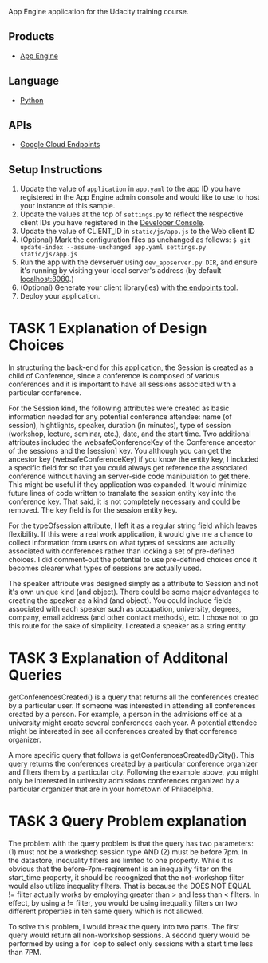 App Engine application for the Udacity training course.

## Products
- [App Engine][1]

## Language
- [Python][2]

## APIs
- [Google Cloud Endpoints][3]

## Setup Instructions
1. Update the value of `application` in `app.yaml` to the app ID you
   have registered in the App Engine admin console and would like to use to host
   your instance of this sample.
1. Update the values at the top of `settings.py` to
   reflect the respective client IDs you have registered in the
   [Developer Console][4].
1. Update the value of CLIENT_ID in `static/js/app.js` to the Web client ID
1. (Optional) Mark the configuration files as unchanged as follows:
   `$ git update-index --assume-unchanged app.yaml settings.py static/js/app.js`
1. Run the app with the devserver using `dev_appserver.py DIR`, and ensure it's running by visiting your local server's address (by default [localhost:8080][5].)
1. (Optional) Generate your client library(ies) with [the endpoints tool][6].
1. Deploy your application.


[1]: https://developers.google.com/appengine
[2]: http://python.org
[3]: https://developers.google.com/appengine/docs/python/endpoints/
[4]: https://console.developers.google.com/
[5]: https://localhost:8080/
[6]: https://developers.google.com/appengine/docs/python/endpoints/endpoints_tool


# TASK 1 Explanation of Design Choices

In structuring the back-end for this application, the Session is created as a child of Conference, since a conference is composed of various conferences and it is important to have all sessions associated with a particular conference.

For the Session kind, the following attributes were created as basic information needed for any potential conference attendee: name (of session), hightlights, speaker, duration (in minutes), type of session (workshop, lecture, seminar, etc.), date, and the start time. Two additional attributes included the websafeConferenceKey of the Conference ancestor of the sessions and the [session] key. You although you can get the ancestor key (websafeConferenceKey) if you know the entity key, I included a specific field for so that you could always get reference the associated conference without having an server-side code manipulation to get there. This might be useful if they application was expanded. It would minimize future lines of code written to translate the session entity key into the conference key. That said, it is not completely necessary and could be removed. The key field is for the session entity key.

For the typeOfsession attribute, I left it as a regular string field which leaves flexibility. If this were a real work application, it would give me a chance to collect information from users on what types of sessions are actually associated with conferences rather than locking a set of pre-defined choices. I did comment-out the potential to use pre-defined choices once it becomes clearer what types of sessions are actually used.

The speaker attribute was designed simply as a attribute to Session and not it's own unique kind (and object). There could be some major advantages to creating the speaker as a kind (and object). You could include fields associated with each speaker such as occupation, university, degrees, company, email address (and other contact methods), etc. I chose not to go this route for the sake of simplicity. I created a speaker as a string entity.



# TASK 3 Explanation of Additonal Queries

getConferencesCreated() is a query that returns all the conferences created by a particular user. If someone was interested in attending all conferences created by a person. For example, a person in the admisions office at a university might create several conferences each year. A potential attendee might be interested in see all conferences created by that conference organizer. 

A more specific query that follows is getConferencesCreatedByCity(). This query returns the conferences created by a particular conference organizer and filters them by a particular city. Following the example above, you might only be interested in univesity admissions conferences organized by a particular organizer that are in your hometown of Philadelphia. 



# TASK 3 Query Problem explanation

The problem with the query problem is that the query has two parameters: (1) must not be a workshop session type AND (2) must be before 7pm. In the datastore, inequality filters are limited to one property. While it is obvious that the before-7pm-reqirement is an inequality filter on the start_time property, it should be recognized that the not-workshop filter would also utilize inequality filters. That is because the DOES NOT EQUAL != filter actually works by employing greater than > and less than < filters. In effect, by using a != filter, you would be using inequality filters on two different properties in teh same query which is not allowed.

To solve this problem, I would break the query into two parts. The first query would return all non-workshop sessions. A second query would be performed by using a for loop to select only sessions with a start time less than 7PM.




